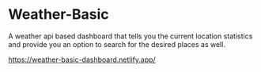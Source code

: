 # Weather-Basic
A weather api based dashboard that tells you the current location statistics and provide you an option to search for the desired places as well.

https://weather-basic-dashboard.netlify.app/

